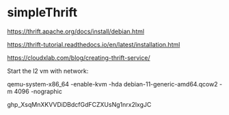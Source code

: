 # simpleThrift

https://thrift.apache.org/docs/install/debian.html


https://thrift-tutorial.readthedocs.io/en/latest/installation.html

https://cloudxlab.com/blog/creating-thrift-service/


Start the l2 vm with network:

qemu-system-x86_64 -enable-kvm -hda debian-11-generic-amd64.qcow2 -m 4096 -nographic


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
